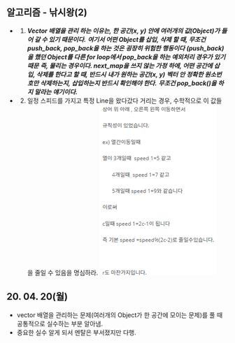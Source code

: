 ## 알고리즘 - 낚시왕(2)

 - 1. ***Vector 배열을 관리 하는 이유는, 한 공간(x, y) 안에 여러개의 값(Object)가 들어 갈 수 있기 때문이다.***
      ***여기서 어떤 Object를 삽입, 삭제 할 때, 무조건 push_back, pop_back을 하는 것은 굉장히 위험한 행동이다***
      ***(push_back)을 했던 Object를 다른 for loop에서 pop_back을 하는 예외처리 경우가 있기 때문***
      ***즉, 물리는 경우이다. next_map을 쓰지 않는 가정 하에, 어떤 공간에 삽입, 삭제를 한다고 할 때, 반드시***
      ***내가 원하는 공간(x, y) 벡터 안 정확한 원소번호만 삭제하는지, 삽입하는지 반드시 확인해야 한다.***
      ***무조건 pop_back()을 하지 말라는 얘기이다.***


 - 2. 일정 스피드를 가지고 특정 Line을 왔다갔다 거리는 경우, 수학적으로 이 값들을 줄일 수 있음을 명심하라.
    ![Alt text](./img/img_200420.png)



## 20. 04. 20(월)
 - vector 배열을 관리하는 문제(여러개의 Object가 한 공간에 모이는 문제)를 풀 때 공통적으로 실수하는 부분 알아냄.
 - 중요한 실수 알게 되서 멘탈은 부서졌지만 다행.
